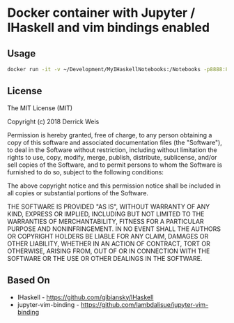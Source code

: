 # Docker container with Jupyter / IHaskell and vim bindings enabled

## Usage

```bash
docker run -it -v ~/Development/MyIHaskellNotebooks:/Notebooks -p8888:8888 dload/ihaskell-vim:latest
```

## License

The MIT License (MIT)

Copyright (c) 2018 Derrick Weis

Permission is hereby granted, free of charge, to any person obtaining a copy of
this software and associated documentation files (the "Software"), to deal in
the Software without restriction, including without limitation the rights to
use, copy, modify, merge, publish, distribute, sublicense, and/or sell copies of
the Software, and to permit persons to whom the Software is furnished to do so,
subject to the following conditions:

The above copyright notice and this permission notice shall be included in all
copies or substantial portions of the Software.

THE SOFTWARE IS PROVIDED "AS IS", WITHOUT WARRANTY OF ANY KIND, EXPRESS OR
IMPLIED, INCLUDING BUT NOT LIMITED TO THE WARRANTIES OF MERCHANTABILITY, FITNESS
FOR A PARTICULAR PURPOSE AND NONINFRINGEMENT. IN NO EVENT SHALL THE AUTHORS OR
COPYRIGHT HOLDERS BE LIABLE FOR ANY CLAIM, DAMAGES OR OTHER LIABILITY, WHETHER
IN AN ACTION OF CONTRACT, TORT OR OTHERWISE, ARISING FROM, OUT OF OR IN
CONNECTION WITH THE SOFTWARE OR THE USE OR OTHER DEALINGS IN THE SOFTWARE.

## Based On

* IHaskell - https://github.com/gibiansky/IHaskell
* jupyter-vim-binding - https://github.com/lambdalisue/jupyter-vim-binding
